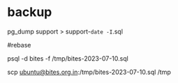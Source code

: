 # backup
pg_dump support > support-`date -I`.sql

#rebase

psql -d bites -f /tmp/bites-2023-07-10.sql



scp ubuntu@bites.org.in:/tmp/bites-2023-07-10.sql /tmp
